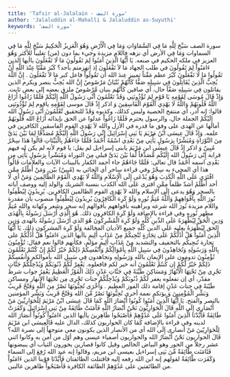 ```yaml
---
title: 'Tafsir al-Jalalain - سورة الصف'
author: 'Jalaluddin al-Mahalli & Jalaluddin as-Suyuthi'
keywords: 'سورة الصف'
---
```


سورة الصف
سَبَّحَ لِلَّهِ مَا فِي السَّمَاوَاتِ وَمَا فِي الْأَرْضِ وَهُوَ الْعَزِيزُ الْحَكِيمُ
سَبَّحَ لِلَّهِ مَا فِي السماوات وَمَا فِي الأرض
أي نزهه فاللام مزيدة وجيء بما دون (من) تغليباً للأكثر
وَهُوَ العزيز
في ملكه
الحكيم
في صنعه.
يَا أَيُّهَا الَّذِينَ آَمَنُوا لِمَ تَقُولُونَ مَا لَا تَفْعَلُونَ
ياأيها الذين ءَامَنُواْ لِمَ تَقُولُونَ
في طلب الجهاد
مَا لاَ تَفْعَلُونَ
إذ انهزمتم بأحد؟
كَبُرَ مَقْتًا عِنْدَ اللَّهِ أَنْ تَقُولُوا مَا لَا تَفْعَلُونَ
كَبُرَ
عظم
مَقْتاً
تمييز
عِندَ الله أَن تَقُولُواْ
فاعل كبر
مَا لاَ تَفْعَلُونَ
.
إِنَّ اللَّهَ يُحِبُّ الَّذِينَ يُقَاتِلُونَ فِي سَبِيلِهِ صَفًّا كَأَنَّهُمْ بُنْيَانٌ مَرْصُوصٌ
إِنَّ الله يُحِبُّ
ينصر ويكرم
الذين يقاتلون فِي سَبِيلِهِ صَفّاً
حال، أي صافين
كَأَنَّهُم بنيان مَّرْصُوصٌ
ملزق بعضه إلى بعض ثابت.
وَإِذْ قَالَ مُوسَى لِقَوْمِهِ يَا قَوْمِ لِمَ تُؤْذُونَنِي وَقَدْ تَعْلَمُونَ أَنِّي رَسُولُ اللَّهِ إِلَيْكُمْ فَلَمَّا زَاغُوا أَزَاغَ اللَّهُ قُلُوبَهُمْ وَاللَّهُ لَا يَهْدِي الْقَوْمَ الْفَاسِقِينَ
وَ
اذكر
إِذْ قَالَ موسى لِقَوْمِهِ ياقوم لِمَ تُؤْذُونَنِى
قالوا: إنه آدر، أي منتفخ الخصية وليس كذلك، وكذبوه
وَقَدْ
للتحقيق
تَّعْلَمُونَ أَنّى رَسُولُ الله إِلَيْكُمْ
الجملة حال، والرسول يحترم
فَلَمَّا زَاغُواْ
عدلوا عن الحق بإيذائه
أَزَاغَ الله قُلُوبَهُمْ
أمالها عن الهدى على وفق ما قدره في الأزل
والله لاَ يَهْدِى القوم الفاسقين
الكافرين في علمه.
وَإِذْ قَالَ عِيسَى ابْنُ مَرْيَمَ يَا بَنِي إِسْرَائِيلَ إِنِّي رَسُولُ اللَّهِ إِلَيْكُمْ مُصَدِّقًا لِمَا بَيْنَ يَدَيَّ مِنَ التَّوْرَاةِ وَمُبَشِّرًا بِرَسُولٍ يَأْتِي مِنْ بَعْدِي اسْمُهُ أَحْمَدُ فَلَمَّا جَاءَهُمْ بِالْبَيِّنَاتِ قَالُوا هَذَا سِحْرٌ مُبِينٌ
وَ
اذكر
إِذْ قَالَ عِيسَى ابن مَرْيَمَ يابنى إسراءيل
لم يقل: يا قوم لأنه لم يكن له فيهم قرابة
إِنّى رَسُولُ الله إِلَيْكُم مُّصَدِّقاً لِّمَا بَيْنَ يَدَىَّ
قبلي
مِنَ التوراة وَمُبَشّراً بِرَسُولٍ يَأْتِى مِن بَعْدِى اسمه أَحْمَدُ
قال تعالى:
فَلَمَّا جَاءَهُمُ
جاء أحمد الكفار
بالبينات
الآيات والعلامات
قَالُواْ هذا
أي المجيء به
سِحْرٌ
وفي قراءة
ساحر
أي الجائي به (مُبينٌ) بيّن.
وَمَنْ أَظْلَمُ مِمَّنِ افْتَرَى عَلَى اللَّهِ الْكَذِبَ وَهُوَ يُدْعَى إِلَى الْإِسْلَامِ وَاللَّهُ لَا يَهْدِي الْقَوْمَ الظَّالِمِينَ
وَمَنْ
أي لا أحد
أَظْلَمُ
أشدّ ظلماً
مِمَّنِ افترى عَلَى الله الكذب
بنسبة الشريك والولد إليه ووصف آياته بالسحر
وَهُوَ يدعى إِلَى الإسلام والله لاَ يَهْدِى القوم الظالمين
الكافرين.
يُرِيدُونَ لِيُطْفِئُوا نُورَ اللَّهِ بِأَفْوَاهِهِمْ وَاللَّهُ مُتِمُّ نُورِهِ وَلَوْ كَرِهَ الْكَافِرُونَ
يُرِيدُونَ لِيُطْفِئُواْ
منصوب بأن مقدرة واللام مزيدة
نُورَ الله
شرعه وبراهينه
بأفواههم
بأقوالهم إنه سحر وشعر وكهانة
والله مُتِمُّ
مظهر
نُورِهِ
وفي قراءة بالإِضافة
وَلَوْ كَرِهَ الكافرون
ذلك.
هُوَ الَّذِي أَرْسَلَ رَسُولَهُ بِالْهُدَى وَدِينِ الْحَقِّ لِيُظْهِرَهُ عَلَى الدِّينِ كُلِّهِ وَلَوْ كَرِهَ الْمُشْرِكُونَ
هُوَ الذي أَرْسَلَ رَسُولَهُ بالهدى وَدِينِ الحق لِيُظْهِرَهُ
يعليه
عَلَى الدين كُلّهِ
جميع الأديان المخالفة
وَلَوْ كَرِهَ المشركون
ذلك.
يَا أَيُّهَا الَّذِينَ آَمَنُوا هَلْ أَدُلُّكُمْ عَلَى تِجَارَةٍ تُنْجِيكُمْ مِنْ عَذَابٍ أَلِيمٍ
ياأيها الذين ءَامَنُواْ هَلْ أَدُلُّكُمْ على تجارة تُنجِيكُم
بالتخفيف والتشديد
مِنْ عَذَابٍ أَلِيمٍ
مؤلم، فكأنهم قالوا نعم فقال:
تُؤْمِنُونَ بِاللَّهِ وَرَسُولِهِ وَتُجَاهِدُونَ فِي سَبِيلِ اللَّهِ بِأَمْوَالِكُمْ وَأَنْفُسِكُمْ ذَلِكُمْ خَيْرٌ لَكُمْ إِنْ كُنْتُمْ تَعْلَمُونَ
تُؤْمِنُونَ
تدومون على الإِيمان
بالله وَرَسُولِهِ وتجاهدون فِي سَبِيلِ الله بأموالكم وَأَنفُسِكُمْ ذَلِكُمْ خَيْرٌ لَّكُمْ إِن كُنتُمْ تَعْلَمُونَ
أنه خير لكم فافعلوه.
يَغْفِرْ لَكُمْ ذُنُوبَكُمْ وَيُدْخِلْكُمْ جَنَّاتٍ تَجْرِي مِنْ تَحْتِهَا الْأَنْهَارُ وَمَسَاكِنَ طَيِّبَةً فِي جَنَّاتِ عَدْنٍ ذَلِكَ الْفَوْزُ الْعَظِيمُ
يَغْفِرُ
جواب شرط مقدّر، أي إن تفعلوه يغفر
لَكُمْ ذُنُوبَكُمْ وَيُدْخِلْكُمْ جنات تَجْرِى مِن تَحْتِهَا الأنهار ومساكن طَيّبَةً فِي جنات عَدْنٍ
إقامة
ذلك الفوز العظيم
.
وَأُخْرَى تُحِبُّونَهَا نَصْرٌ مِنَ اللَّهِ وَفَتْحٌ قَرِيبٌ وَبَشِّرِ الْمُؤْمِنِينَ
وَ
يؤتكم نعمة
أخرى تُحِبُّونَهَا نَصْرٌ مِّنَ الله وَفَتْحٌ قَرِيبٌ وَبَشِّرِ المؤمنين
بالنصر والفتح.
يَا أَيُّهَا الَّذِينَ آَمَنُوا كُونُوا أَنْصَارَ اللَّهِ كَمَا قَالَ عِيسَى ابْنُ مَرْيَمَ لِلْحَوَارِيِّينَ مَنْ أَنْصَارِي إِلَى اللَّهِ قَالَ الْحَوَارِيُّونَ نَحْنُ أَنْصَارُ اللَّهِ فَآَمَنَتْ طَائِفَةٌ مِنْ بَنِي إِسْرَائِيلَ وَكَفَرَتْ طَائِفَةٌ فَأَيَّدْنَا الَّذِينَ آَمَنُوا عَلَى عَدُوِّهِمْ فَأَصْبَحُوا ظَاهِرِينَ
ياأيها الذين ءَامَنُواْ كُونُواْ أَنصَارَ الله
لدينه وفي قراءة بالإِضافة
كَمَا
كان الحواريون كذلك، الدال عليه
قَالَعِيسَى ابن مَرْيَمَ لِلْحَوَارِيّينَ مَنْ أنصارى إِلَى الله
أي من الأنصار الذين يكونون معي متوجهاً إلى نصرة الله؟
قَالَ الحواريون نَحْنُ أَنْصَارُ الله
والحواريون أصفياء عيسى وهم أوّل من آمن به وكانوا اثني عشر رجلاً من الحور وهو البياض الخالص وقيل كانوا قصارين يحورون الثياب أي يبيضونها
فَئَامَنَت طَّائِفَةٌ مِّنَ بَنِى إسراءيل
بعيسى ابن مريم، وقالوا إنه عبد الله رُفِعَ إلى السماء
وَكَفَرَت طَّائِفَةٌ
لقولهم إنه ابن الله رفعه إليه فاقتتلت الطائفتان
فَأَيَّدْنَا
قوّينا
الذين ءَامَنُواْ
من الطائفتين
على عَدُوّهِمْ
الطائفة الكافرة
فَأَصْبَحُواْ ظاهرين
غالبين.